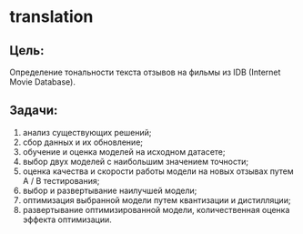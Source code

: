 # translation
## Цель: 
Определение тональности текста отзывов на фильмы из IDB (Internet Movie Database).
## Задачи:
1. анализ существующих решений;
2. сбор данных и их обновление;
3. обучение и оценка моделей на исходном датасете;
4. выбор двух моделей с наибольшим значением точности;
5. оценка качества и скорости работы модели на новых отзывах путем A / B тестирования;
6. выбор и развертывание наилучшей модели;
7. оптимизация выбранной модели путем квантизации и дистилляции;
8. развертывание оптимизированной модели, количественная оценка эффекта оптимизации.
